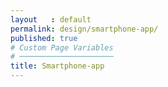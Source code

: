 ```yaml
---
layout   : default
permalink: design/smartphone-app/
published: true
# Custom Page Variables
# ─────────────────────
title: Smartphone-app
---
```


